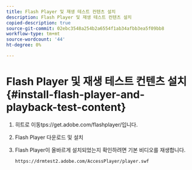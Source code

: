 ```yaml
---
title: Flash Player 및 재생 테스트 컨텐츠 설치
description: Flash Player 및 재생 테스트 컨텐츠 설치
copied-description: true
source-git-commit: 02ebc3548a254b2a6554f1ab34afbb3ea5f09bb8
workflow-type: tm+mt
source-wordcount: '44'
ht-degree: 0%

---
```


# Flash Player 및 재생 테스트 컨텐츠 설치 {#install-flash-player-and-playback-test-content}

1. 히트로 이동<span></span>tps://get.adobe.com/flashplayer/입니다.
1. Flash Player 다운로드 및 설치
1. Flash Player이 올바르게 설치되었는지 확인하려면 기본 비디오를 재생합니다.

   `https://drmtest2.adobe.com/AccessPlayer/player.swf`
